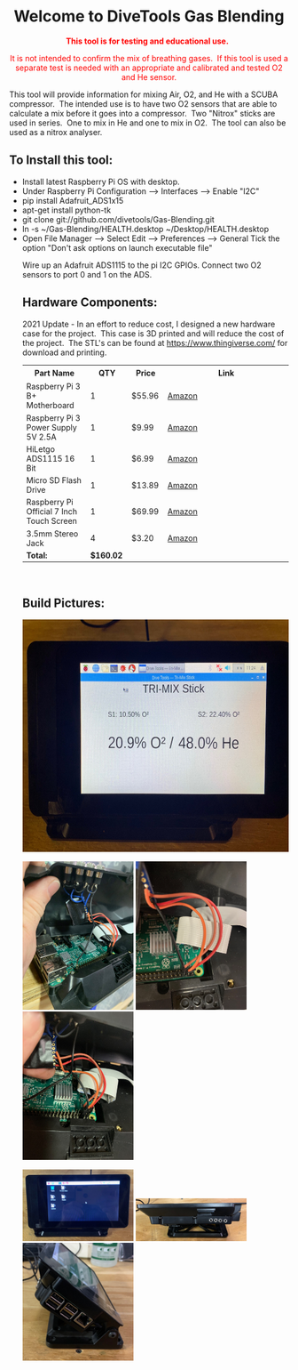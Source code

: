 <h1 style="text-align: center;">Welcome to DiveTools Gas Blending</h1>
<p style="text-align: center;"><span style="color: #ff0000;"><strong>This tool is for testing and educational use. &nbsp;</strong></span></p>
<p style="text-align: center;"><span style="color: #ff0000;">It is not intended to confirm the mix of breathing gases. &nbsp;If this tool is used a separate test is needed with an appropriate and calibrated and tested O2 and He sensor.</span></p>
<p>This tool will provide information for mixing Air, O2, and He with a SCUBA compressor. &nbsp;The intended use is to have two O2 sensors that are able to calculate a mix before it goes into a compressor. &nbsp;Two "Nitrox" sticks are used in series. &nbsp;One to mix in He and one to mix in O2.&nbsp; The tool can also be used as a nitrox analyser.</p>
<h2><strong>To Install this tool: </strong></h2>
<ul>
<li>Install latest Raspberry Pi OS with desktop.</li>
<li>Under Raspberry Pi Configuration --> Interfaces --> Enable "I2C"</li>
<li>pip install Adafruit_ADS1x15</li>
<li>apt-get install python-tk</li>
<li>git clone git://github.com/divetools/Gas-Blending.git </li>
<li>ln -s ~/Gas-Blending/HEALTH.desktop ~/Desktop/HEALTH.desktop</li>
<li>Open File Manager --> Select Edit --> Preferences --> General Tick the option "Don't ask options on launch executable file"</li>
<p>Wire up an Adafruit ADS1115 to the pi I2C GPIOs. Connect two O2 sensors to port 0 and 1 on the ADS.</p>
<h2>Hardware Components:</h2>
<p>2021 Update - In an effort to reduce cost, I designed a new hardware case for the project.&nbsp; This case is 3D printed and will reduce the cost of the project.&nbsp; The STL's can be found at&nbsp;<a href="https://www.thingiverse.com/">https://www.thingiverse.com/</a>&nbsp;for download and printing.</p>
<table border="0" cellspacing="0" cellpadding="0"><colgroup><col width="292" /><col width="100" /><col width="87" /><col width="2047" /></colgroup>
<tbody>
<tr>
<th height="21">Part Name</th>
<th>QTY</th>
<th>Price</th>
<th>Link</th>
</tr>
<tr>
<td height="21">Raspberry Pi 3 B+ Motherboard</td>
<td>1</td>
<td>$55.96</td>
<td><a href="https://www.amazon.com/ELEMENT-Element14-Raspberry-Pi-Motherboard/dp/B07P4LSDYV/ref=sr_1_2_sspa?crid=2VBVS2OLMLLSQ&amp;keywords=raspberry+pi+3b%2B&amp;qid=1578837606&amp;sprefix=%2Caps%2C139&amp;sr=8-2-spons&amp;psc=1&amp;spLa=ZW5jcnlwdGVkUXVhbGlmaWVyPUEzOEpGNlEwRkVFT0dCJmVuY3J5cHRlZElkPUEwMTAwMzcxMkdFUVY3WEI4VFg4VCZlbmNyeXB0ZWRBZElkPUEwMDUxNzg2MVdRNUZaUkpYSEJOMSZ3aWRnZXROYW1lPXNwX2F0ZiZhY3Rpb249Y2xpY2tSZWRpcmVjdCZkb05vdExvZ0NsaWNrPXRydWU=" target="_blank" rel="noopener">Amazon</a></td>
</tr>
<tr>
<td height="21">Raspberry Pi 3 Power Supply 5V 2.5A</td>
<td>1</td>
<td>$9.99</td>
<td><a href="https://www.amazon.com/Raspberry-Power-Supply-Adapter-Charger/dp/B0719SX3GC/ref=sr_1_6?crid=2ILU0YPQ4CIYB&amp;keywords=raspberry+pi+3b%2B+power+supply&amp;qid=1578837642&amp;sprefix=raspberry+pi+3b%2B+power%2Caps%2C134&amp;sr=8-6" target="_blank" rel="noopener">Amazon</a></td>
</tr>
<tr>
<td height="21">HiLetgo ADS1115 16 Bit</td>
<td>1</td>
<td>$6.99</td>
<td><a href="https://www.amazon.com/HiLetgo-Converter-Programmable-Amplifier-Development/dp/B01DLHKMO2/ref=sr_1_5?keywords=raspberry+pi+ADS&amp;qid=1578839525&amp;sr=8-5" target="_blank" rel="noopener">Amazon</a></td>
</tr>
<tr>
<td height="21">Micro SD Flash Drive</td>
<td>1</td>
<td>$13.89</td>
<td><a href="https://www.amazon.com/SanDisk-Extreme-microSDHC-UHS-I-SDSQXBG-032G-GN6MA/dp/B06XYDY93V/ref=pd_ybh_a_7?_encoding=UTF8&amp;psc=1&amp;refRID=19C291F42HYZ9ECZGNY7" target="_blank" rel="noopener">Amazon</a></td>
</tr>
<tr>
<td height="21">Raspberry Pi Official 7 Inch Touch Screen</td>
<td>1</td>
<td>$69.99</td>
<td><a href="https://www.amazon.com/Raspberry-Pi-Official-Touch-Screen/dp/B073S3LQ6Q/ref=sr_1_5?keywords=raspberry+pi+offical+touchscreen+7+inch&amp;qid=1578837882&amp;s=electronics&amp;sr=1-5" target="_blank" rel="noopener">Amazon</a></td>
</tr>
<tr>
<td height="21">3.5mm Stereo Jack</td>
<td>4</td>
<td>$3.20</td>
<td><a href="https://www.amazon.com/gp/product/B07BDBTRCD/ref=ppx_yo_dt_b_search_asin_title?ie=UTF8&amp;psc=1" target="_blank" rel="noopener">Amazon</a></td>
</tr>
<tr>
<td><strong>Total:</strong></td>
<td><strong>$160.02</strong></td>
</tr>
</tbody>
</table>
<p>&nbsp;</p>
<h2>Build Pictures:</h2>
<p><img src="https://github.com/divetools/Gas-Blending/blob/master/build_pictures/IMG_0324.jpeg?raw=true" width="610" height="418" /></p>
<p><img src="https://github.com/divetools/Gas-Blending/blob/master/build_pictures/IMG_0318.jpeg?raw=true" alt="" width="200" height="267" />&nbsp;<img src="https://github.com/divetools/Gas-Blending/blob/master/build_pictures/IMG_0319.jpeg?raw=true" alt="" width="200" height="267" />&nbsp;<img src="https://github.com/divetools/Gas-Blending/blob/master/build_pictures/IMG_0320.jpeg?raw=true" alt="" width="200" height="267" /></p>
<p><img src="https://github.com/divetools/Gas-Blending/blob/master/build_pictures/IMG_0321.jpeg?raw=true" alt="" width="200" height="129" />&nbsp;<img src="https://github.com/divetools/Gas-Blending/blob/master/build_pictures/IMG_0322.jpeg?raw=true" alt="" width="200" height="77" />&nbsp;<img src="https://github.com/divetools/Gas-Blending/blob/master/build_pictures/IMG_0323.jpeg?raw=true" alt="" width="200" height="212" /></p>
<p>&nbsp;</p>
<p>&nbsp;</p>
